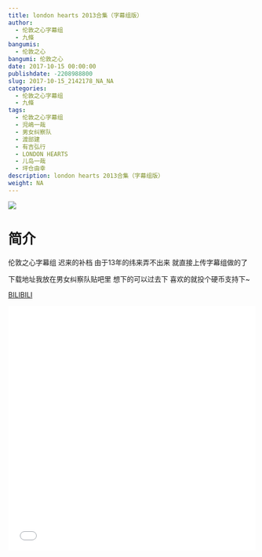 ```yaml
---
title: london hearts 2013合集（字幕组版）
author: 
  - 伦敦之心字幕组
  - 九條
bangumis: 
  - 伦敦之心
bangumi: 伦敦之心
date: 2017-10-15 00:00:00
publishdate: -2208988800
slug: 2017-10-15_2142178_NA_NA
categories: 
  - 伦敦之心字幕组
  - 九條
tags: 
  - 伦敦之心字幕组
  - 児嶋一哉
  - 男女纠察队
  - 渡部建
  - 有吉弘行
  - LONDON HEARTS
  - 儿岛一哉
  - 坪仓由幸
description: london hearts 2013合集（字幕组版）
weight: NA
---
```


![](https://i.imgur.com/AjsYvDI.jpg)

# 简介  
伦敦之心字幕组 迟来的补档 由于13年的纬来弄不出来 就直接上传字幕组做的了 
下载地址我放在男女纠察队贴吧里 想下的可以过去下 喜欢的就投个硬币支持下~ 

  [BILIBILI](https://www.bilibili.com/video/av2142178/)


  <iframe src="//www.bilibili.com/html/html5player.html?cid=3329031&aid=2142178" width="100%" height="500" frameborder="0" allowfullscreen="allowfullscreen"></iframe>
